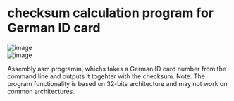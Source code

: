 <h1>checksum calculation program for German ID card</h1>

![image](https://user-images.githubusercontent.com/92452678/160140778-ea9ed706-e547-42cb-93d1-25cca313798d.png)
<br>
![image](https://user-images.githubusercontent.com/92452678/160140842-fac2ca5c-4947-4d89-bb68-fd7bdc6d23f1.png)

Assembly asm programm, whichs takes a German ID card number from the command line and outputs it togehter with the checksum.
Note: The program functionality is based on 32-bits architecture and may not work on common architectures.
